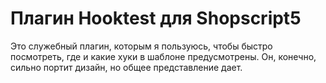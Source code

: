 # Плагин Hooktest для Shopscript5

Это служебный плагин, которым я пользуюсь, чтобы быстро посмотреть, где и
какие хуки в шаблоне предусмотрены. Он, конечно, сильно портит дизайн,
но общее представление дает.
